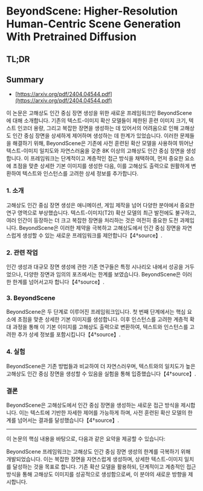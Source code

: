 # BeyondScene: Higher-Resolution Human-Centric Scene Generation With Pretrained Diffusion
## TL;DR
## Summary
- [https://arxiv.org/pdf/2404.04544.pdf](https://arxiv.org/pdf/2404.04544.pdf)

이 논문은 고해상도 인간 중심 장면 생성을 위한 새로운 프레임워크인 BeyondScene에 대해 소개합니다. 기존의 텍스트-이미지 확산 모델들이 제한된 훈련 이미지 크기, 텍스트 인코더 용량, 그리고 복잡한 장면을 생성하는 데 있어서의 어려움으로 인해 고해상도 인간 중심 장면을 상세하게 제어하며 생성하는 데 한계가 있었습니다. 이러한 문제들을 해결하기 위해, BeyondScene은 기존에 사전 훈련된 확산 모델을 사용하여 뛰어난 텍스트-이미지 일치도와 자연스러움을 갖춘 8K 이상의 고해상도 인간 중심 장면을 생성합니다. 이 프레임워크는 단계적이고 계층적인 접근 방식을 채택하여, 먼저 중요한 요소에 초점을 맞춘 상세한 기본 이미지를 생성한 다음, 이를 고해상도 출력으로 원활하게 변환하여 텍스트와 인스턴스를 고려한 상세 정보를 추가합니다.

### 1. 소개
고해상도 인간 중심 장면 생성은 애니메이션, 게임 제작을 넘어 다양한 분야에서 중요한 연구 영역으로 부상했습니다. 텍스트-이미지(T2I) 확산 모델의 최근 발전에도 불구하고, 여러 인간이 등장하는 더 크고 복잡한 장면을 처리하는 것은 여전히 중요한 도전 과제입니다. BeyondScene은 이러한 제약을 극복하고 고해상도에서 인간 중심 장면을 자연스럽게 생성할 수 있는 새로운 프레임워크를 제안합니다【4†source】.

### 2. 관련 작업
인간 생성과 대규모 장면 생성에 관한 기존 연구들은 특정 시나리오 내에서 성공을 거두었으나, 다양한 장면과 임의의 포즈에서는 한계를 보였습니다. BeyondScene은 이러한 한계를 넘어서고자 합니다【4†source】.

### 3. BeyondScene
BeyondScene은 두 단계로 이루어진 프레임워크입니다. 첫 번째 단계에서는 핵심 요소에 초점을 맞춘 상세한 기본 이미지를 생성합니다. 이후 인스턴스를 고려한 계층적 확대 과정을 통해 이 기본 이미지를 고해상도 출력으로 변환하여, 텍스트와 인스턴스를 고려한 추가 상세 정보를 포함시킵니다【4†source】.

### 4. 실험
BeyondScene은 기존 방법들과 비교하여 더 자연스러우며, 텍스트와의 일치도가 높은 고해상도 인간 중심 장면을 생성할 수 있음을 실험을 통해 입증했습니다【4†source】.

### 결론
BeyondScene은 고해상도에서 인간 중심 장면을 생성하는 새로운 접근 방식을 제시합니다. 이는 텍스트에 기반한 자세한 제어를 가능하게 하며, 사전 훈련된 확산 모델의 한계를 넘어서는 결과를 달성했습니다【4†source】.

---
이 논문의 핵심 내용을 바탕으로, 다음과 같은 요약을 제공할 수 있습니다:

BeyondScene 프레임워크는 고해상도 인간 중심 장면 생성의 한계를 극복하기 위해 개발되었습니다. 이는 복잡한 장면을 자연스럽게 생성하며, 상세한 텍스트-이미지 일치를 달성하는 것을 목표로 합니다. 기존 확산 모델을 활용하되, 단계적이고 계층적인 접근 방식을 통해 고해상도 이미지를 성공적으로 생성함으로써, 이 분야의 새로운 방향을 제시합니다.